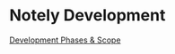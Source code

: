 # Notely Development

[Development Phases & Scope](https://docs.google.com/document/d/17Zt3gz-4j0a407LKPTSoJrK1rGaPBuQ5PDHpiTVMtNw)
